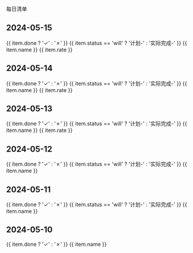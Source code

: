 <script setup>
import { list10, list11, list12, list13, list14, list15 } from './days/index.ts'
</script>

<div :class="$style.special_text">
  每日清单
</div>

## 2024-05-15

<div
  :class="$style.flex"
  v-for="(item, index) in list15"
  :key="index">
  <span :class="[$style.common,item.done ? $style.actived : $style.noActive ]">{{ item.done ? '✓' : '✗' }}</span>
  <span :class="item.status == 'will' ? $style.will : $style.achive">{{ item.status == 'will' ? '计划-' : '实际完成-' }}</span>
  <span >{{ item.name }}</span>
   <span v-if="item.rate" :class="$style.rate">{{ item.rate }}</span>
</div>

## 2024-05-14

<div
  :class="$style.flex"
  v-for="(item, index) in list14"
  :key="index">
  <span :class="[$style.common,item.done ? $style.actived : $style.noActive ]">{{ item.done ? '✓' : '✗' }}</span>
  <span :class="item.status == 'will' ? $style.will : $style.achive">{{ item.status == 'will' ? '计划-' : '实际完成-' }}</span>
  <span >{{ item.name }}</span>
   <span v-if="item.rate" :class="$style.rate">{{ item.rate }}</span>
</div>

## 2024-05-13

<div
  :class="$style.flex"
  v-for="(item, index) in list13"
  :key="index">
  <span :class="[$style.common,item.done ? $style.actived : $style.noActive ]">{{ item.done ? '✓' : '✗' }}</span>
  <span :class="item.status == 'will' ? $style.will : $style.achive">{{ item.status == 'will' ? '计划-' : '实际完成-' }}</span>
  <span >{{ item.name }}</span>
  <span v-if="item.rate" :class="$style.rate">{{ item.rate }}</span>
</div>

## 2024-05-12

<div
  :class="$style.flex"
  v-for="(item, index) in list12"
  :key="index">
  <span :class="[$style.common,item.done ? $style.actived : $style.noActive ]">{{ item.done ? '✓' : '✗' }}</span>
  <span :class="item.status == 'will' ? $style.will : $style.achive">{{ item.status == 'will' ? '计划-' : '实际完成-' }}</span>
  <span >{{ item.name }}</span>
</div>

## 2024-05-11

<div
  :class="$style.flex"
  v-for="(item, index) in list11"
  :key="index">
  <span :class="[$style.common,item.done ? $style.actived : $style.noActive ]">{{ item.done ? '✓' : '✗' }}</span>
  <span :class="item.status == 'will' ? $style.will : $style.achive">{{ item.status == 'will' ? '计划-' : '实际完成-' }}</span>
  <span >{{ item.name }}</span>
</div>

## 2024-05-10

<div
  :class="$style.flex"
  v-for="(item, index) in list10"
  :key="index">
  <span :class="[$style.common,item.done ? $style.actived : $style.noActive ]">{{ item.done ? '✓' : '✗' }}</span>
  <span >{{ item.name }}</span>
</div>

<style module>
.special_text {
  color: #FFC107; 
  font-size: 40px;  
  padding: 20px 0;
}
.noActive {
  background: #efe3e3;
  color: #E91E63;
}

.actived {
  background: #4CAF50;
}

.common {
  display: inline-flex;
  width: 20px;
  height: 20px;
  border-radius: 4px;
  margin-right: 10px;
  align-items: center;
  padding: 6px;
  justify-content: center;
  font-size: 16px;
  font-weight: bold;
}

.flex {
  display: flex;
  align-items: center;
  margin-bottom: 15px;
}

.will {
  font-size: 25px;
  color: #E91E63;
}

.achive {
  font-size: 25px;
  color: #4CAF50;
}

.rate {
  font-size: 25px;
  color: #0c72e6;
}
</style>
